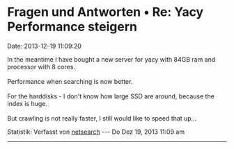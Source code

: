 Fragen und Antworten • Re: Yacy Performance steigern
====================================================

Date: 2013-12-19 11:09:20

In the meantime I have bought a new server for yacy with 84GB ram and
processor with 8 cores.\
\
Performance when searching is now better.\
\
For the harddisks - I don\'t know how large SSD are around, because the
index is huge.\
\
But crawling is not really faster, I still would like to speed that
up\...

Statistik: Verfasst von
[netsearch](http://forum.yacy-websuche.de/memberlist.php?mode=viewprofile&u=739)
--- Do Dez 19, 2013 11:09 am

------------------------------------------------------------------------
